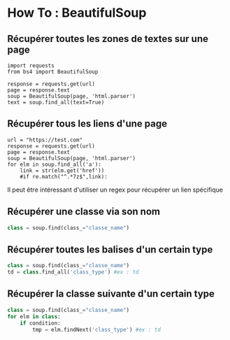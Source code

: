 # How To : BeautifulSoup

## Récupérer toutes les zones de textes sur une page

```python=
import requests
from bs4 import BeautifulSoup

response = requests.get(url)
page = response.text
soup = BeautifulSoup(page, 'html.parser')
text = soup.find_all(text=True)   
```

## Récupérer tous les liens d'une page

```python=
url = "https://test.com"
response = requests.get(url)
page = response.text
soup = BeautifulSoup(page, 'html.parser')
for elm in soup.find_all('a'):
    link = str(elm.get('href'))
    #if re.match("^.*7z$",link):
```

Il peut être intéressant d'utiliser un regex pour récupérer un lien spécifique

## Récupérer une classe via son nom

```python
class = soup.find(class_="classe_name")
```

## Récupérer toutes les balises d'un certain type

```python
class = soup.find(class_="classe_name")
td = class.find_all('class_type') #ex : td
```

## Récupérer la classe suivante d'un certain type

```python
class = soup.find(class_="classe_name")
for elm in class:
    if condition:
        tmp = elm.findNext('class_type') #ex : td
```

